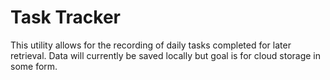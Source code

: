 # Task Tracker

This utility allows for the recording of daily tasks completed for later retrieval. Data will currently be saved locally but goal is for cloud storage in some form.